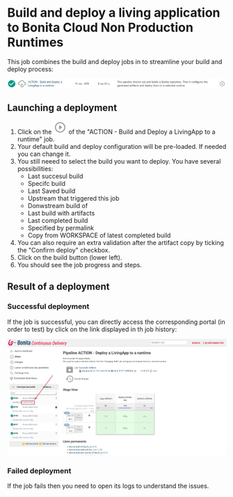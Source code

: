 # Build and deploy a living application to Bonita Cloud Non Production Runtimes
This job combines the build and deploy jobs in to streamline your build and deploy process:

![BuildAndDeployJob](images/BuildDeployJob.png)

## Launching a deployment
1. Click on the ![CDPlayButton](images/JenkinsPlayButton.png) of the "ACTION - Build and Deploy a LivingApp to a runtime" job.
2. Your default build and deploy configuration will be pre-loaded. If needed you can change it. 
3. You still neeed to select the build you want to deploy. 
You have several possibilities:
    * Last succesul build
    * Specifc build
    * Last Saved build
    * Upstream that triggered this job
    * Donwstream build of
    * Last build with artifacts
    * Last completed build
    * Specified by permalink
    * Copy from WORKSPACE of latest completed build
4. You can also require an extra validation after the artifact copy by ticking the "Confirm deploy" checkbox.
5. Click on the build button (lower left).
6. You should see the job progress and steps.

## Result of a deployment

### Successful deployment
If the job is successful, you can directly access the corresponding portal (in order to test) by click on the link displayed in th job history:

![LinktoPortal](images/LinkToPortal.png)

### Failed deployment
If the job fails then you need to open its logs to understand the issues.
